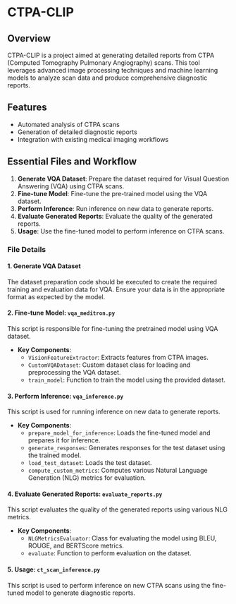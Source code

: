 # CTPA-CLIP

## Overview
CTPA-CLIP is a project aimed at generating detailed reports from CTPA (Computed Tomography Pulmonary Angiography) scans. This tool leverages advanced image processing techniques and machine learning models to analyze scan data and produce comprehensive diagnostic reports.

## Features
- Automated analysis of CTPA scans
- Generation of detailed diagnostic reports
- Integration with existing medical imaging workflows

## Essential Files and Workflow
1. **Generate VQA Dataset**: Prepare the dataset required for Visual Question Answering (VQA) using CTPA scans.
2. **Fine-tune Model**: Fine-tune the pre-trained model using the VQA dataset.
3. **Perform Inference**: Run inference on new data to generate reports.
4. **Evaluate Generated Reports**: Evaluate the quality of the generated reports.
5. **Usage**: Use the fine-tuned model to perform inference on CTPA scans.

### File Details

#### 1. Generate VQA Dataset
The dataset preparation code should be executed to create the required training and evaluation data for VQA. Ensure your data is in the appropriate format as expected by the model.

#### 2. Fine-tune Model: `vqa_meditron.py`
This script is responsible for fine-tuning the pretrained model using VQA dataset.
- **Key Components**:
  - `VisionFeatureExtractor`: Extracts features from CTPA images.
  - `CustomVQADataset`: Custom dataset class for loading and preprocessing the VQA dataset.
  - `train_model`: Function to train the model using the provided dataset.

#### 3. Perform Inference: `vqa_inference.py`
This script is used for running inference on new data to generate reports.
- **Key Components**:
  - `prepare_model_for_inference`: Loads the fine-tuned model and prepares it for inference.
  - `generate_responses`: Generates responses for the test dataset using the trained model.
  - `load_test_dataset`: Loads the test dataset.
  - `compute_custom_metrics`: Computes various Natural Language Generation (NLG) metrics for evaluation.

#### 4. Evaluate Generated Reports: `evaluate_reports.py`
This script evaluates the quality of the generated reports using various NLG metrics.
- **Key Components**:
  - `NLGMetricsEvaluator`: Class for evaluating the model using BLEU, ROUGE, and BERTScore metrics.
  - `evaluate`: Function to perform evaluation on the dataset.

#### 5. Usage: `ct_scan_inference.py`
This script is used to perform inference on new CTPA scans using the fine-tuned model to generate diagnostic reports.